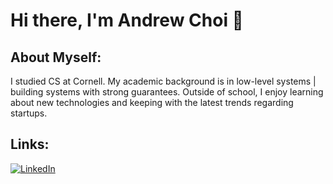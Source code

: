 # Hi there, I'm Andrew Choi 👋

## About Myself:

I studied CS at Cornell. My academic background is in low-level systems | building systems with strong guarantees. Outside of school, I enjoy learning about new technologies and keeping with the latest trends regarding startups.


## Links:

[![LinkedIn](https://img.shields.io/badge/LinkedIn-0077B5?style=flat-square&logo=linkedin&logoColor=white)](https://www.linkedin.com/in/andrewshchoi/)


